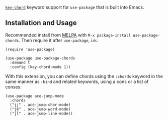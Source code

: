 [`key-chord`](http://www.emacswiki.org/emacs/key-chord.el) keyword support for `use-package` that is
built into Emacs.

## Installation and Usage

Recommended install from [MELPA](https://melpa.org/) with `M-x
package-install use-package-chords`. Then require it after `use-package`, i.e.:

``` elisp
(require 'use-package)

(use-package use-package-chords
  :demand t
  :config (key-chord-mode 1))
```

With this extension, you can define chords using the `:chords` keyword in the same manner
as `:bind` and related keywords, using a cons or a list of conses:

``` elisp
(use-package ace-jump-mode
  :chords
  ("jj" . ace-jump-char-mode)
  ("jk" . ace-jump-word-mode)
  ("jl" . ace-jump-line-mode))
```
